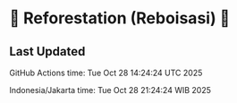 
# 🌳 Reforestation (Reboisasi) 🌲

## Last Updated

GitHub Actions time: Tue Oct 28 14:24:24 UTC 2025

Indonesia/Jakarta time: Tue Oct 28 21:24:24 WIB 2025
